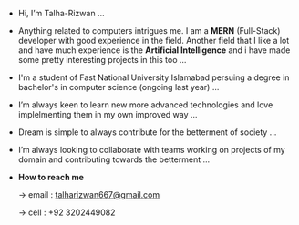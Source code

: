 - Hi, I’m Talha-Rizwan ...
- Anything related to computers intrigues me. I am a **MERN** (Full-Stack) developer with good experience in the field.
  Another field that I like a lot and have much experience is the **Artificial Intelligence** and i have made some pretty interesting projects in this            too ...
- I'm a student of Fast National University Islamabad persuing a degree in bachelor's in computer science (ongoing last year) ...
- I’m always keen to learn new more advanced technologies and love implelmenting them in my own improved way ...
- Dream is simple to always contribute for the betterment of society ...
- I’m always looking to collaborate with teams working on projects of my domain and contributing towards the betterment ...

- **How to reach me**

  -> email : talharizwan667@gmail.com
  
  -> cell  : +92 3202449082


